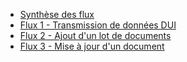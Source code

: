 * <a href="description_flux_synthese.html">Synthèse des flux</a>
* <a href="description_flux_1_transmission_donnees_dui.html">Flux 1 - Transmission de données DUI</a>
* <a href="description_flux_2_ajout_lot_doc.html">Flux 2 - Ajout d'un lot de documents</a>
* <a href="description_flux_3_maj_doc.html">Flux 3 - Mise à jour d'un document</a>